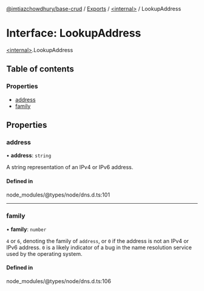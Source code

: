 [@imtiazchowdhury/base-crud](../README.md) / [Exports](../modules.md) / [\<internal\>](../modules/internal_.md) / LookupAddress

# Interface: LookupAddress

[\<internal\>](../modules/internal_.md).LookupAddress

## Table of contents

### Properties

- [address](internal_.LookupAddress.md#address)
- [family](internal_.LookupAddress.md#family)

## Properties

### address

• **address**: `string`

A string representation of an IPv4 or IPv6 address.

#### Defined in

node_modules/@types/node/dns.d.ts:101

___

### family

• **family**: `number`

`4` or `6`, denoting the family of `address`, or `0` if the address is not an IPv4 or IPv6 address. `0` is a likely indicator of a
bug in the name resolution service used by the operating system.

#### Defined in

node_modules/@types/node/dns.d.ts:106
